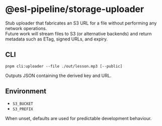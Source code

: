 # @esl-pipeline/storage-uploader

Stub uploader that fabricates an S3 URL for a file without performing any network operations.  
Future work will stream files to S3 (or alternative backends) and return metadata such as ETag, signed URLs, and expiry.

## CLI

```
pnpm cli:uploader --file ./out/lesson.mp3 [--public]
```

Outputs JSON containing the derived key and URL.

## Environment

- `S3_BUCKET`
- `S3_PREFIX`

When unset, defaults are used for predictable development behaviour.
